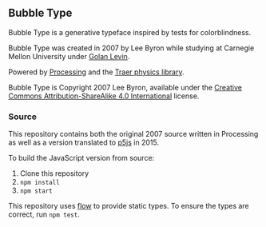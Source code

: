 Bubble Type
-----------

Bubble Type is a generative typeface inspired by tests for colorblindness.

Bubble Type was created in 2007 by Lee Byron while studying at Carnegie Mellon University under [Golan Levin](https://www.flong.com/).

Powered by [Processing](https://processing.org/) and the [Traer physics library](https://murderandcreate.com/physics/).

Bubble Type is Copyright 2007 Lee Byron, available under the
[Creative Commons Attribution-ShareAlike 4.0 International](https://creativecommons.org/licenses/by-sa/4.0/) license.


### Source

This repository contains both the original 2007 source written in Processing as
well as a version translated to [p5js](https://p5js.org/) in 2015.

To build the JavaScript version from source:

1. Clone this repository
2. `npm install`
3. `npm start`

This repository uses [flow](flowtype.org) to provide static types. To ensure the
types are correct, run `npm test`.
